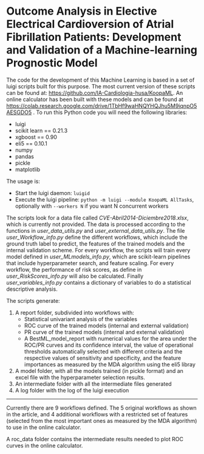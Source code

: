 # Outcome Analysis in Elective Electrical Cardioversion of Atrial Fibrillation Patients: Development and Validation of a Machine-learning Prognostic Model

The code for the development of this Machine Learning is based in a set of luigi scripts built for this purpose. The most current version of these scripts can be found at: https://github.com/IA-Cardiologia-husa/KoopaML. An online calculator has been built with these models and can be found at https://colab.research.google.com/drive/1TbHf9waHNQYHQJhu5M9iqnpO5AESGDO5 .
To run this Python code you will need the following libraries:

- luigi
- scikit learn == 0.21.3
- xgboost == 0.90
- eli5 == 0.10.1
- numpy
- pandas
- pickle
- matplotlib

The usage is:
- Start the luigi daemon: `luigid`
- Execute the luigi pipeline: `python -m luigi --module KoopaML AllTasks`, optionally with `--workers N` if you want N concurrent workers

The scripts look for a data file called *CVE-Abril2014-Diciembre2018.xlsx*, which is currently not provided. The data is processed according to the functions in *user_data_utils.py* and *user_external_data_utils.py*. The file *user_Workflow_info.py* define the different workflows, which include the ground truth label to predict, the features of the trained models and the internal validation scheme. For every workflow, the scripts will train every model defined in *user_MLmodels_info.py*, which are scikit-learn pipelines that include hyperparameter search, and feature scaling. For every workflow, the performance of risk scores, as define in *user_RiskScores_info.py* will also be calculated. Finally *user_variables_info.py* contains a dictionary of variables to do a statistical descriptive analysis.

The scripts generate:
1. A report folder, subdivided into workflows with:
    - Statistical univariant analysis of the variables
    - ROC curve of the trained models (internal and external validation)
    - PR curve of the trained models (internal and external validation)
    - A BestML_model_report with numerical values for the area under the ROC/PR curves and its confidence interval, the value of operational thresholds automatically selected with different criteria and the respective values of sensitivity and specificity, and the feature importances as measured by the MDA algorithm using the eli5 libray
2. A model folder, with all the models trained (in pickle format) and an excel file with the hyperparameter selection results.
3. An intermediate folder with all the intermediate files generated
4. A log folder with the log of the luigi execution

---
Currently there are 9 workflows defined. The 5 original workflows as shown in the article, and 4 additional workflows with a restricted set of features (selected from the most important ones as measured by the MDA algorithm) to use in the online calculator.

A roc_data folder contains the intermediate results needed to plot ROC curves in the online calculator.


